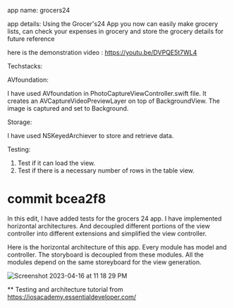 app name: grocers24

app details: Using the Grocer's24 App you now can easily make grocery lists, can check your expenses in grocery and store the grocery details for future reference

here is the demonstration video :  https://youtu.be/DVPQE5t7WL4 



Techstacks:

AVfoundation:

I have used AVfoundation in PhotoCaptureViewController.swift file. It creates an AVCaptureVideoPreviewLayer on top of BackgroundView. The image is captured and set to Background.

Storage:

I have used NSKeyedArchiever to store and retrieve data.

Testing:

1. Test if it can load the view.
2. Test if there is a necessary number of rows in the table view.




# commit bcea2f8

In this edit, I have added tests for the grocers 24 app. I have implemented horizontal architectures. And decoupled different portions of the view controller into different extensions and simplified the view controller.  

Here is the horizontal architecture of this app. Every module has model and controller. The storyboard is decoupled from these modules. All the modules depend on the same storeyboard for the view generation.


![Screenshot 2023-04-16 at 11 18 29 PM](https://user-images.githubusercontent.com/7940474/232329518-87b6c535-3eec-4329-9012-22862f2cf399.png)


** Testing and architecture tutorial from https://iosacademy.essentialdeveloper.com/


